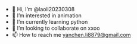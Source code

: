 - 👋 Hi, I’m @laoli20230308
- 👀 I’m interested in animation 
- 🌱 I’m currently learning python 
- 💞️ I’m looking to collaborate on xxoo
- 📫 How to reach me yanchen.li8879@gmail.com 

<!---
laoli20230308/laoli20230308 is a ✨ special ✨ repository because its `README.md` (this file) appears on your GitHub profile.
You can click the Preview link to take a look at your changes.
--->
